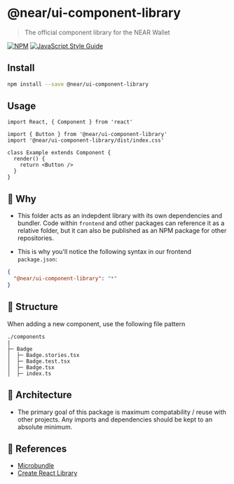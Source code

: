 # @near/ui-component-library
> The official component library for the NEAR Wallet

[![NPM](https://img.shields.io/npm/v/ui-component-library.svg)](https://www.npmjs.com/package/ui-component-library) [![JavaScript Style Guide](https://img.shields.io/badge/code_style-standard-brightgreen.svg)](https://standardjs.com)

## Install

```bash
npm install --save @near/ui-component-library
```

## Usage

```tsx
import React, { Component } from 'react'

import { Button } from '@near/ui-component-library'
import '@near/ui-component-library/dist/index.css'

class Example extends Component {
  render() {
    return <Button />
  }
}
```


## 🤔 Why

- This folder acts as an indepdent library with its own dependencies and bundler. Code within `frontend` and other packages can reference it as a relative folder, but it can also be published as an NPM package for other repositories.

- This is why you'll notice the following syntax in our frontend `package.json`:
```json
{
  "@near/ui-component-library": "*"
}
```

## 📁 Structure
When adding a new component, use the following file pattern
```
./components
|
├─ Badge
│  ├─ Badge.stories.tsx
│  ├─ Badge.test.tsx
│  ├─ Badge.tsx
│  ├─ index.ts

```

## 💭 Architecture
- The primary goal of this package is maximum compatability / reuse with other projects. Any imports and dependencies should be kept to an absolute minimum.

## 🥂 References
- [Microbundle](https://github.com/developit/microbundle)
- [Create React Library](https://github.com/transitive-bullshit/create-react-library)

